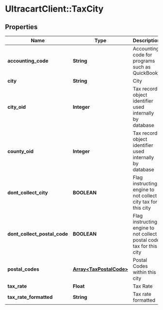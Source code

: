 # UltracartClient::TaxCity

## Properties
Name | Type | Description | Notes
------------ | ------------- | ------------- | -------------
**accounting_code** | **String** | Accounting code for programs such as QuickBooks | [optional] 
**city** | **String** | City | [optional] 
**city_oid** | **Integer** | Tax record object identifier used internally by database | [optional] 
**county_oid** | **Integer** | Tax record object identifier used internally by database | [optional] 
**dont_collect_city** | **BOOLEAN** | Flag instructing engine to not collect city tax for this city | [optional] 
**dont_collect_postal_code** | **BOOLEAN** | Flag instructing engine to not collect postal code tax for this city | [optional] 
**postal_codes** | [**Array&lt;TaxPostalCode&gt;**](TaxPostalCode.md) | Postal Codes within this city | [optional] 
**tax_rate** | **Float** | Tax Rate | [optional] 
**tax_rate_formatted** | **String** | Tax rate formatted | [optional] 


